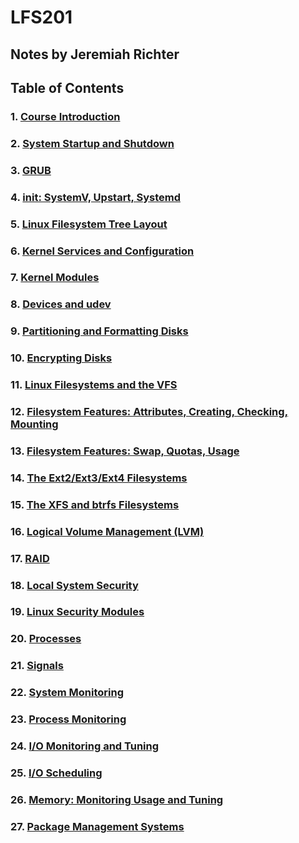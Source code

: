 # LFS201
## Notes by Jeremiah Richter

## Table of Contents

### 1. [Course Introduction](/sections/01.md)

### 2. [System Startup and Shutdown](/sections/02.md)

### 3. [GRUB](/sections/03.md)

### 4. [init: SystemV, Upstart, Systemd](/sections/04.md)

### 5. [Linux Filesystem Tree Layout](/sections/05.md)

### 6. [Kernel Services and Configuration](/sections/06.md)

### 7. [Kernel Modules](/sections/07.md)

### 8. [Devices and udev](/sections/08.md)

### 9. [Partitioning and Formatting Disks](/sections/09.md)

### 10. [Encrypting Disks](/sections/10.md)

### 11. [Linux Filesystems and the VFS](/sections/11.md)

### 12. [Filesystem Features: Attributes, Creating, Checking, Mounting](/sections/12.md)

### 13. [Filesystem Features: Swap, Quotas, Usage](/sections/13.md)

### 14. [The Ext2/Ext3/Ext4 Filesystems](/sections/14.md)

### 15. [The XFS and btrfs Filesystems](/sections/15.md)

### 16. [Logical Volume Management (LVM)](/sections/16.md)

### 17. [RAID](/sections/17.md)

### 18. [Local System Security](/sections/18.md)

### 19. [Linux Security Modules](/sections/19.md)

### 20. [Processes](/sections/20.md)

### 21. [Signals](/sections/21.md)

### 22. [System Monitoring](/sections/22.md)

### 23. [Process Monitoring](/sections/23.md)

### 24. [I/O Monitoring and Tuning](/sections/24.md)

### 25. [I/O Scheduling](/sections/25.md)

### 26. [Memory: Monitoring Usage and Tuning](/sections/26.md)

### 27. [Package Management Systems](/sections/27.md)
